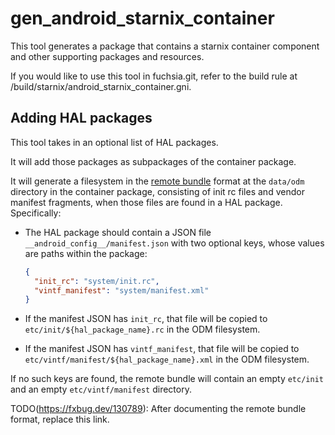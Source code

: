 # gen_android_starnix_container

This tool generates a package that contains a starnix container component and
other supporting packages and resources.

If you would like to use this tool in fuchsia.git, refer to the build rule at
/build/starnix/android_starnix_container.gni.

## Adding HAL packages

This tool takes in an optional list of HAL packages.

It will add those packages as subpackages of the container package.

It will generate a filesystem in the [remote bundle][1] format at the `data/odm`
directory in the container package, consisting of init rc files and vendor
manifest fragments, when those files are found in a HAL package. Specifically:

- The HAL package should contain a JSON file `__android_config__/manifest.json`
  with two optional keys, whose values are paths within the package:

  ```json
  {
    "init_rc": "system/init.rc",
    "vintf_manifest": "system/manifest.xml"
  }
  ```

- If the manifest JSON has `init_rc`, that file will be copied to
  `etc/init/${hal_package_name}.rc` in the ODM filesystem.

- If the manifest JSON has `vintf_manifest`, that file will be copied to
  `etc/vintf/manifest/${hal_package_name}.xml` in the ODM filesystem.

If no such keys are found, the remote bundle will contain an empty `etc/init`
and an empty `etc/vintf/manifest` directory.

TODO(https://fxbug.dev/130789): After documenting the remote bundle format, replace this
link.

[1]: /src/starnix/kernel/fs/fuchsia/remote_bundle.rs
